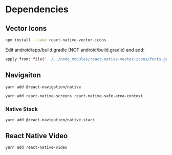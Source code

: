 # Dependencies

## Vector Icons

```bash
npm install --save react-native-vector-icons
```

Edit android/app/build.gradle (NOT android/build.gradle) and add:

```bash
apply from: file("../../node_modules/react-native-vector-icons/fonts.gradle")
```

## Navigaiton

```bash
yarn add @react-navigation/native
```

```bash
yarn add react-native-screens react-native-safe-area-context
```

### Native Stack

```bash
yarn add @react-navigation/native-stack
```

## React Native Video

```bash
yarn add react-native-video
```
